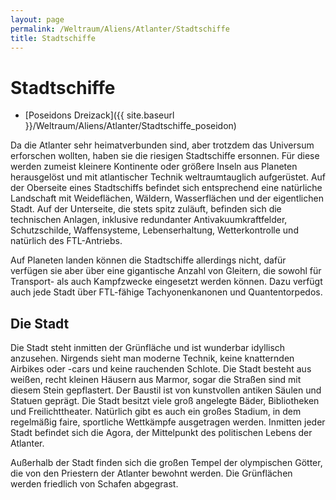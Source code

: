 ```yaml
---
layout: page
permalink: /Weltraum/Aliens/Atlanter/Stadtschiffe
title: Stadtschiffe
---
```


# Stadtschiffe

- [Poseidons Dreizack]({{ site.baseurl }}/Weltraum/Aliens/Atlanter/Stadtschiffe_poseidon)

Da die Atlanter sehr heimatverbunden sind, aber trotzdem das Universum erforschen wollten, haben sie die riesigen Stadtschiffe ersonnen. Für diese werden zumeist kleinere Kontinente oder größere Inseln aus Planeten herausgelöst und mit atlantischer Technik weltraumtauglich aufgerüstet. Auf der Oberseite eines Stadtschiffs befindet sich entsprechend eine natürliche Landschaft mit Weideflächen, Wäldern, Wasserflächen und der eigentlichen Stadt. Auf der Unterseite, die stets spitz zuläuft, befinden sich die technischen Anlagen, inklusive redundanter Antivakuumkraftfelder, Schutzschilde, Waffensysteme, Lebenserhaltung, Wetterkontrolle und natürlich des FTL-Antriebs.

Auf Planeten landen können die Stadtschiffe allerdings nicht, dafür verfügen sie aber über eine gigantische Anzahl von Gleitern, die sowohl für Transport- als auch Kampfzwecke eingesetzt werden können. Dazu verfügt auch jede Stadt über FTL-fähige Tachyonenkanonen und Quantentorpedos.

## Die Stadt

Die Stadt steht inmitten der Grünfläche und ist wunderbar idyllisch anzusehen. Nirgends sieht man moderne Technik, keine knatternden Airbikes oder -cars und keine rauchenden Schlote. Die Stadt besteht aus weißen, recht kleinen Häusern aus Marmor, sogar die Straßen sind mit diesem Stein gepflastert. Der Baustil ist von kunstvollen antiken Säulen und Statuen geprägt. Die Stadt besitzt viele groß angelegte Bäder, Bibliotheken und Freilichttheater. Natürlich gibt es auch ein großes Stadium, in dem regelmäßig faire, sportliche Wettkämpfe ausgetragen werden. Inmitten jeder Stadt befindet sich die Agora, der Mittelpunkt des politischen Lebens der Atlanter.

Außerhalb der Stadt finden sich die großen Tempel der olympischen Götter, die von den Priestern der Atlanter bewohnt werden. Die Grünflächen werden friedlich von Schafen abgegrast.

